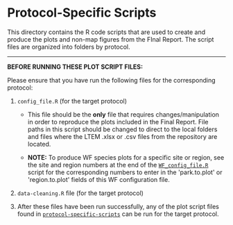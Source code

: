 # Protocol-Specific Scripts

This directory contains the R code scripts that are used to create and produce the plots and non-map figures from the FInal Report. The script files are organized into folders by protocol.

------------------------------------------------------------------------

**BEFORE RUNNING THESE PLOT SCRIPT FILES:**

Please ensure that you have run the following files for the corresponding protocol:

1.  `config_file.R` (for the target protocol)

    -   This file should be the **only** file that requires changes/manipulation in order to reproduce the plots included in the Final Report. File paths in this script should be changed to direct to the local folders and files where the LTEM .xlsx or .csv files from the repository are located.

    -   **NOTE:** To produce WF species plots for a specific site or region, see the site and region numbers at the end of the [`WF_config_file.R`](/scripts/data-setup-scripts/WF_config_file.R) script for the corresponding numbers to enter in the 'park.to.plot' or 'region.to.plot' fields of this WF configuration file.

2.  `data-cleaning.R` file (for the target protocol)

3.  After these files have been run successfully, any of the plot script files found in [`protocol-specific-scripts`](/scripts/protocol-specific-scripts) can be run for the target protocol.
